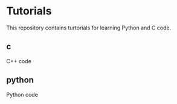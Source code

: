 # Tutorials
This repository contains turtorials for learning Python and C code.

## c
C++ code

## python
Python code